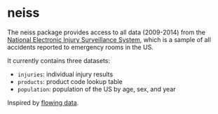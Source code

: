 # neiss

The neiss package provides access to all data (2009-2014) from the [National Electronic Injury Surveillance System](http://www.cpsc.gov/en/Research--Statistics/NEISS-Injury-Data/), which is a sample of all accidents reported to emergency rooms in the US.

It currently contains three datasets:

* `injuries`: individual injury results
* `products`: product code lookup table
* `population`: population of the US by age, sex, and year

Inspired by [flowing data](http://flowingdata.com/2016/02/09/why-people-visit-the-emergency-room/).

